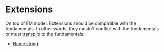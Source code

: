 # Extensions

On top of EM model. Extensions should be compatible with the fundamentals. In other words, they mustn't conflict with the fundamentals or must [transpile](https://en.wikipedia.org/wiki/Source-to-source_compiler) to the fundamentals.



- [Name string](name-string.md)
